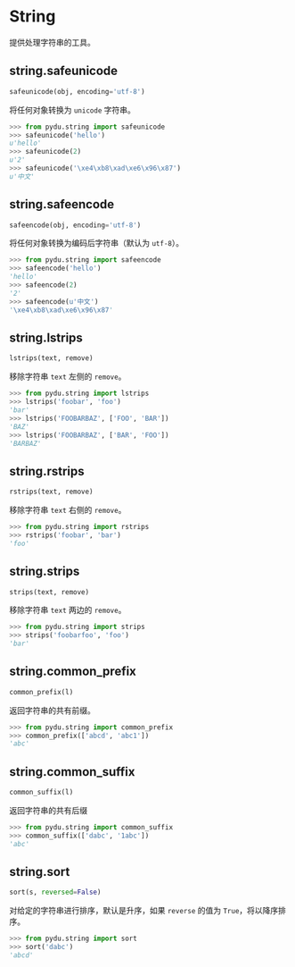 # String

提供处理字符串的工具。

## string.safeunicode
```python
safeunicode(obj, encoding='utf-8')
```

将任何对象转换为 `unicode` 字符串。

```python
>>> from pydu.string import safeunicode
>>> safeunicode('hello')
u'hello'
>>> safeunicode(2)
u'2'
>>> safeunicode('\xe4\xb8\xad\xe6\x96\x87')
u'中文'
```


## string.safeencode
```python
safeencode(obj, encoding='utf-8')
```

将任何对象转换为编码后字符串（默认为 `utf-8`）。

```python
>>> from pydu.string import safeencode
>>> safeencode('hello')
'hello'
>>> safeencode(2)
'2'
>>> safeencode(u'中文')
'\xe4\xb8\xad\xe6\x96\x87'
```


## string.lstrips
```python
lstrips(text, remove)
```

移除字符串 `text` 左侧的 `remove`。

```python
>>> from pydu.string import lstrips
>>> lstrips('foobar', 'foo')
'bar'
>>> lstrips('FOOBARBAZ', ['FOO', 'BAR'])
'BAZ'
>>> lstrips('FOOBARBAZ', ['BAR', 'FOO'])
'BARBAZ'
```


## string.rstrips
```python
rstrips(text, remove)
```

移除字符串 `text` 右侧的 `remove`。

```python
>>> from pydu.string import rstrips
>>> rstrips('foobar', 'bar')
'foo'
```


## string.strips
```python
strips(text, remove)
```

移除字符串 `text` 两边的 `remove`。

```python
>>> from pydu.string import strips
>>> strips('foobarfoo', 'foo')
'bar'
```

## string.common_prefix
```python
common_prefix(l)
```

返回字符串的共有前缀。

```python
>>> from pydu.string import common_prefix
>>> common_prefix(['abcd', 'abc1'])
'abc'
```


## string.common_suffix
```python
common_suffix(l)
```

返回字符串的共有后缀

```python
>>> from pydu.string import common_suffix
>>> common_suffix(['dabc', '1abc'])
'abc'
```


## string.sort
```python
sort(s, reversed=False)
```

对给定的字符串进行排序，默认是升序，如果 `reverse` 的值为 `True`，将以降序排序。

```python
>>> from pydu.string import sort
>>> sort('dabc')
'abcd'
```
